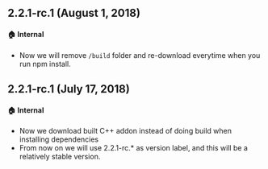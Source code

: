 ## 2.2.1-rc.1 (August 1, 2018)

#### :house: Internal

* Now we will remove `/build` folder and re-download everytime when you run npm install.


## 2.2.1-rc.1 (July 17, 2018)

#### :house: Internal

* Now we download built C++ addon instead of doing build when installing dependencies
* From now on we will use 2.2.1-rc.* as version label, and this will be a relatively stable version.

